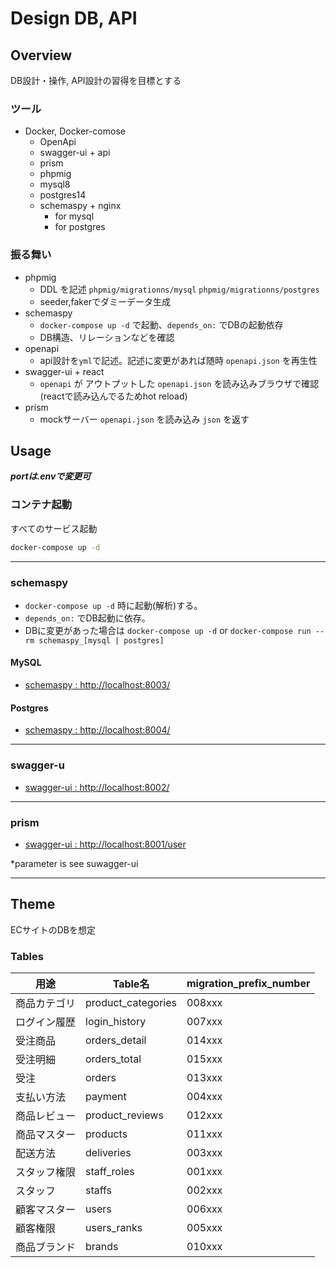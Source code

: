 # Design DB, API

## Overview

DB設計・操作, API設計の習得を目標とする

### ツール

- Docker, Docker-comose
    - OpenApi
    - swagger-ui + api
    - prism
    - phpmig
    - mysql8
    - postgres14
    - schemaspy + nginx
        - for mysql
        - for postgres

### 振る舞い

- phpmig
    - DDL を記述 `phpmig/migrationns/mysql` `phpmig/migrationns/postgres`
    - seeder,fakerでダミーデータ生成
- schemaspy
    - `docker-compose up -d` で起動、`depends_on:` でDBの起動依存
    - DB構造、リレーションなどを確認
- openapi
    - api設計を`yml`で記述。記述に変更があれば随時 `openapi.json` を再生性
- swagger-ui + react
    - `openapi` が アウトプットした `openapi.json` を読み込みブラウザで確認 (reactで読み込んでるためhot reload)
- prism
    - mockサーバー `openapi.json` を読み込み `json` を返す

## Usage

***portは.envで変更可***

### コンテナ起動

すべてのサービス起動

```bash
docker-compose up -d
```

 ---

### schemaspy

- `docker-compose up -d` 時に起動(解析)する。
- `depends_on:` でDB起動に依存。
- DBに変更があった場合は `docker-compose up -d` or `docker-compose run --rm schemaspy_[mysql | postgres]`

#### MySQL

- [schemaspy : http://localhost:8003/](http://localhost:8003/)

#### Postgres

- [schemaspy : http://localhost:8004/](http://localhost:8004/)

---

### swagger-u

- [swagger-ui : http://localhost:8002/](http://localhost:8002/)

---

### prism

- [swagger-ui : http://localhost:8001/user](http://localhost:8001/user)

*parameter is see suwagger-ui

---

## Theme

ECサイトのDBを想定

### Tables

| 用途     | Table名             | migration_prefix_number |
|--------|--------------------|-------------------------|
| 商品カテゴリ | product_categories | 008xxx                  |
| ログイン履歴 | login_history      | 007xxx                  |
| 受注商品   | orders_detail      | 014xxx                  |
| 受注明細   | orders_total       | 015xxx                  |
| 受注     | orders             | 013xxx                  |
| 支払い方法  | payment            | 004xxx                  |
| 商品レビュー | product_reviews    | 012xxx                  |
| 商品マスター | products           | 011xxx                  |
| 配送方法   | deliveries         | 003xxx                  |
| スタッフ権限 | staff_roles        | 001xxx                  |
| スタッフ   | staffs             | 002xxx                  |
| 顧客マスター | users              | 006xxx                  |
| 顧客権限   | users_ranks        | 005xxx                  |
| 商品ブランド | brands             | 010xxx                  |
